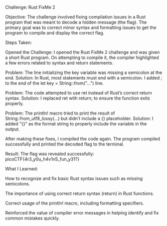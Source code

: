 Challenge: Rust FixMe 2

Objective:
The challenge involved fixing compilation issues in a Rust program that was meant to decode a hidden message (the flag). The primary goal was to correct minor syntax and formatting issues to get the program to compile and display the correct flag.

Steps Taken:

Opened the Challenge:
I opened the Rust FixMe 2 challenge and was given a short Rust program. On attempting to compile it, the compiler highlighted a few errors related to syntax and return statements.


Problem: The line initializing the key variable was missing a semicolon at the end.
Solution: In Rust, most statements must end with a semicolon. I added ; to the end of the let key = String::from("...") line.


Problem: The code attempted to use ret instead of Rust’s correct return syntax.
Solution: I replaced ret with return; to ensure the function exits properly.


Problem: The println! macro tried to print the result of String::from_utf8_lossy(...) but didn’t include a {} placeholder.
Solution: I added "{}" as the format string to properly include the variable in the output.

After making these fixes, I compiled the code again. The program compiled successfully and printed the decoded flag to the terminal.

Result:
The flag was revealed successfully:
picoCTF{4r3_y0u_h4v1n5_fun_y31?}

What I Learned:

How to recognize and fix basic Rust syntax issues such as missing semicolons.

The importance of using correct return syntax (return) in Rust functions.

Correct usage of the println! macro, including formatting specifiers.

Reinforced the value of compiler error messages in helping identify and fix common mistakes quickly.

